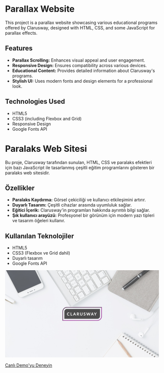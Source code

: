 # Parallax Website

This project is a parallax website showcasing various educational programs offered by Clarusway, designed with HTML, CSS, and some JavaScript for parallax effects.

## Features

- **Parallax Scrolling:** Enhances visual appeal and user engagement.
- **Responsive Design:** Ensures compatibility across various devices.
- **Educational Content:** Provides detailed information about Clarusway's programs.
- **Stylish UI:** Uses modern fonts and design elements for a professional look.

## Technologies Used

- HTML5
- CSS3 (including Flexbox and Grid)
- Responsive Design
- Google Fonts API

# Paralaks Web Sitesi

Bu proje, Clarusway tarafından sunulan, HTML, CSS ve paralaks efektleri için bazı JavaScript ile tasarlanmış çeşitli eğitim programlarını gösteren bir paralaks web sitesidir.

## Özellikler

- **Paralaks Kaydırma:** Görsel çekiciliği ve kullanıcı etkileşimini artırır.
- **Duyarlı Tasarım:** Çeşitli cihazlar arasında uyumluluk sağlar.
- **Eğitici İçerik:** Clarusway'in programları hakkında ayrıntılı bilgi sağlar.
- **Şık kullanıcı arayüzü:** Profesyonel bir görünüm için modern yazı tipleri ve tasarım öğeleri kullanır.

## Kullanılan Teknolojiler

- HTML5
- CSS3 (Flexbox ve Grid dahil)
- Duyarlı tasarım
- Google Fonts API

![Cw](./img/cwcw.jpg)

[Canlı Demo'yu Deneyin](https://fatihycan.github.io/Parallax-Web/)
